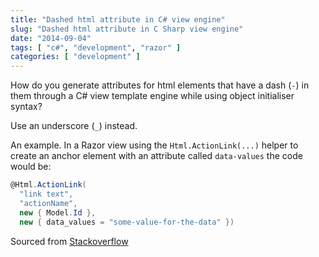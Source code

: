 ```yaml
---
title: "Dashed html attribute in C# view engine"
slug: "Dashed html attribute in C Sharp view engine"
date: "2014-09-04"
tags: [ "c#", "development", "razor" ]
categories: [ "development" ]
---
```


How do you generate attributes for html elements that have a dash (`-`) in them
through a C# view template engine while using object initialiser syntax?

Use an underscore (`_`) instead.

An example. In a Razor view using the `Html.ActionLink(...)` helper to create
an anchor element with an attribute called `data-values` the code would be:

```csharp
@Html.ActionLink(
  "link text",
  "actionName",
  new { Model.Id },
  new { data_values = "some-value-for-the-data" })
```

Sourced from
[Stackoverflow](https://stackoverflow.com/questions/9444805/how-to-specify-data-attributes-in-razor-e-g-data-externalid-23151-on-this/9444822#9444822)
